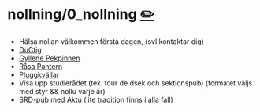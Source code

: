 # nollning/0_nollning [✏️](https://github.com/Dsek-LTH/srd-testamente/edit/master/./nollning/0_nollning.md)

*   Hälsa nollan välkommen första dagen, (svl kontaktar dig)
*   [DuCtig](ductig)
*   [Gyllene Pekpinnen](pekpinne)
*   [Råsa Pantern](pantern)
*   [Pluggkvällar](pluggkvällar)
*   Visa upp studierådet (tex. tour de dsek och sektionspub) (formatet väljs med styr && nollu varje år)
*   SRD-pub med Aktu (lite tradition finns i alla fall)
